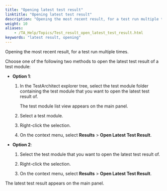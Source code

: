 ```yaml
--- 
title: "Opening latest test result"
linktitle: "Opening latest test result"
description: "Opening the most recent result, for a test run multiple times."
weight: 10
aliases: 
    - /TA_Help/Topics/Test_result_open_latest_test_result.html
keywords: "latest result, opening"
---
```


Opening the most recent result, for a test run multiple times.

Choose one of the following two methods to open the latest test result of a test module:

-   **Option 1**:

    1.  In the TestArchitect explorer tree, select the test module folder containing the test module that you want to open the latest test result of.

        The test module list view appears on the main panel.

    2.  Select a test module.

    3.  Right-click the selection.

    4.  On the context menu, select **Results** \> **Open Latest Test Result**.

-   **Option 2**:

    1.  Select the test module that you want to open the latest test result of.

    2.  Right-click the selection.

    3.  On the context menu, select **Results** \> **Open Latest Test Result**.


The latest test result appears on the main panel.




